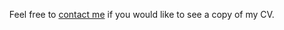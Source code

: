 <ul>

<!-- TODO there is no address in this mailto:-->
<p style="padding-top:0.5rem">Feel free to <a href="mailto:">contact me</a> if you would like to see a copy of my CV.</p>



</ul>

